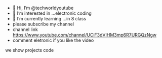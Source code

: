- 👋 Hi, I’m @techworldyoutube
- 👀 I’m interested in ...electronic coding
- 🌱 I’m currently learning ...in 8 class
-  please subscribe my channel
-  channel link   https://www.youtube.com/channel/UCiF3dVIHM3mp6R7URGQzNgw
- comment eletronic if you like the video

<!---
techworldyoutube/techworldyoutube is a ✨ special ✨ repository because its `README.md` (this file) appears on your GitHub profile.
You can click the Preview link to take a look at your changes.
--->
we show projects code
